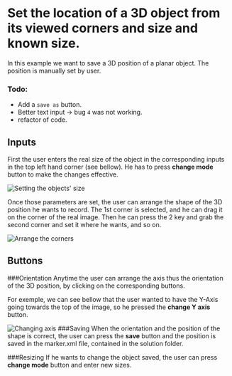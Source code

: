 # Set the location of a 3D object from its viewed corners and size and known size.

In this example we want to save a 3D position of a planar object. The position is manually set by user.

### Todo:

* Add a `save as` button. 
* Better text input -> bug `4` was not working. 
* refactor of code. 

## Inputs
First the user enters the real size of the object in the corresponding inputs in the top left hand corner (see bellow). He has to press **change mode** button to make the changes effective.

![Setting the objects' size](https://github.com/potioc/Papart-examples/blob/master/papart-examples/Camera/GuiCorners/guicorners_size.png)

Once those parameters are set, the user can arrange the shape of the 3D position he wants to record.
The 1st corner is selected, and he can drag it on the corner of the real image. Then he can press the 2 key and grab the second corner and set it where he wants, and so on.

![Arrange the corners](https://github.com/potioc/Papart-examples/blob/master/papart-examples/Camera/GuiCorners/guicorners_drag.png)

## Buttons
###Orientation
Anytime the user can arrange the axis thus the orientation of the 3D position, by clicking on the corresponding buttons.

For exemple, we can see bellow that the user wanted to have the Y-Axis going towards the top of the image, so he pressed the **change Y axis** button.

![Changing axis](https://github.com/potioc/Papart-examples/blob/master/papart-examples/Camera/GuiCorners/guicorners_axis.png)
###Saving
When the orientation and the position of the shape is correct, the user can press the **save** button and the position is saved in the marker.xml file, contained in the solution folder.

###Resizing
If he wants to change the object saved, the user can press **change mode** button and enter new sizes.
